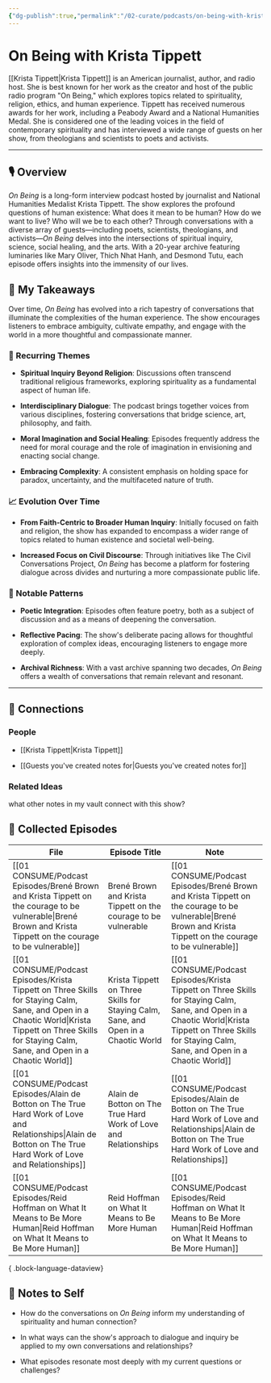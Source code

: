 ```yaml
---
{"dg-publish":true,"permalink":"/02-curate/podcasts/on-being-with-krista-tippett/","title":"On Being with Krista Tippett","tags":["podcasts"]}
---
```


# On Being with Krista Tippett

[[Krista Tippett\|Krista Tippett]] is an American journalist, author, and radio host. She is best known for her work as the creator and host of the public radio program "On Being," which explores topics related to spirituality, religion, ethics, and human experience. Tippett has received numerous awards for her work, including a Peabody Award and a National Humanities Medal. She is considered one of the leading voices in the field of contemporary spirituality and has interviewed a wide range of guests on her show, from theologians and scientists to poets and activists.

---

## 🎙️ Overview

_On Being_ is a long-form interview podcast hosted by journalist and National Humanities Medalist Krista Tippett. The show explores the profound questions of human existence: What does it mean to be human? How do we want to live? Who will we be to each other? Through conversations with a diverse array of guests—including poets, scientists, theologians, and activists—_On Being_ delves into the intersections of spiritual inquiry, science, social healing, and the arts. With a 20-year archive featuring luminaries like Mary Oliver, Thich Nhat Hanh, and Desmond Tutu, each episode offers insights into the immensity of our lives.

## 🧠 My Takeaways

Over time, _On Being_ has evolved into a rich tapestry of conversations that illuminate the complexities of the human experience. The show encourages listeners to embrace ambiguity, cultivate empathy, and engage with the world in a more thoughtful and compassionate manner.

### 🔁 Recurring Themes

- **Spiritual Inquiry Beyond Religion**: Discussions often transcend traditional religious frameworks, exploring spirituality as a fundamental aspect of human life.
    
- **Interdisciplinary Dialogue**: The podcast brings together voices from various disciplines, fostering conversations that bridge science, art, philosophy, and faith.
    
- **Moral Imagination and Social Healing**: Episodes frequently address the need for moral courage and the role of imagination in envisioning and enacting social change.
    
- **Embracing Complexity**: A consistent emphasis on holding space for paradox, uncertainty, and the multifaceted nature of truth.
    

### 📈 Evolution Over Time

- **From Faith-Centric to Broader Human Inquiry**: Initially focused on faith and religion, the show has expanded to encompass a wider range of topics related to human existence and societal well-being.
    
- **Increased Focus on Civil Discourse**: Through initiatives like The Civil Conversations Project, _On Being_ has become a platform for fostering dialogue across divides and nurturing a more compassionate public life.
    

### 🧩 Notable Patterns

- **Poetic Integration**: Episodes often feature poetry, both as a subject of discussion and as a means of deepening the conversation.
    
- **Reflective Pacing**: The show's deliberate pacing allows for thoughtful exploration of complex ideas, encouraging listeners to engage more deeply.
    
- **Archival Richness**: With a vast archive spanning two decades, _On Being_ offers a wealth of conversations that remain relevant and resonant.
    

---

## 🔗 Connections

### People

- [[Krista Tippett\|Krista Tippett]]
    
- [[Guests you've created notes for\|Guests you've created notes for]]
    

### Related Ideas
what other notes in my vault connect with this show?

## 📄 Collected Episodes

| File                                                                                                                                                                                                      | Episode Title                                                                      | Note                                                                                                                                                                                                      |
| --------------------------------------------------------------------------------------------------------------------------------------------------------------------------------------------------------- | ---------------------------------------------------------------------------------- | --------------------------------------------------------------------------------------------------------------------------------------------------------------------------------------------------------- |
| [[01 CONSUME/Podcast Episodes/Brené Brown and Krista Tippett on the courage to be vulnerable\|Brené Brown and Krista Tippett on the courage to be vulnerable]]                                         | Brené Brown and Krista Tippett on the courage to be vulnerable                     | [[01 CONSUME/Podcast Episodes/Brené Brown and Krista Tippett on the courage to be vulnerable\|Brené Brown and Krista Tippett on the courage to be vulnerable]]                                         |
| [[01 CONSUME/Podcast Episodes/Krista Tippett on Three Skills for Staying Calm, Sane, and Open in a Chaotic World\|Krista Tippett on Three Skills for Staying Calm, Sane, and Open in a Chaotic World]] | Krista Tippett on Three Skills for Staying Calm, Sane, and Open in a Chaotic World | [[01 CONSUME/Podcast Episodes/Krista Tippett on Three Skills for Staying Calm, Sane, and Open in a Chaotic World\|Krista Tippett on Three Skills for Staying Calm, Sane, and Open in a Chaotic World]] |
| [[01 CONSUME/Podcast Episodes/Alain de Botton on The True Hard Work of Love and Relationships\|Alain de Botton on The True Hard Work of Love and Relationships]]                                       | Alain de Botton on The True Hard Work of Love and Relationships                    | [[01 CONSUME/Podcast Episodes/Alain de Botton on The True Hard Work of Love and Relationships\|Alain de Botton on The True Hard Work of Love and Relationships]]                                       |
| [[01 CONSUME/Podcast Episodes/Reid Hoffman on What It Means to Be More Human\|Reid Hoffman on What It Means to Be More Human]]                                                                         | Reid Hoffman on What It Means to Be More Human                                     | [[01 CONSUME/Podcast Episodes/Reid Hoffman on What It Means to Be More Human\|Reid Hoffman on What It Means to Be More Human]]                                                                         |

{ .block-language-dataview}

## 🧩 Notes to Self

- How do the conversations on _On Being_ inform my understanding of spirituality and human connection?
    
- In what ways can the show's approach to dialogue and inquiry be applied to my own conversations and relationships?
    
- What episodes resonate most deeply with my current questions or challenges?
    

